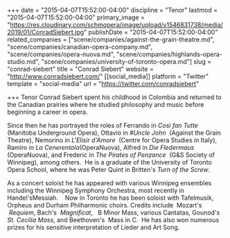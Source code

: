 +++
date = "2015-04-07T15:52:00-04:00"
discipline = "Tenor"
lastmod = "2015-04-07T15:52:00-04:00"
primary_image = "https://res.cloudinary.com/schmopera/image/upload/v1546831738/media/2019/01/ConradSiebert.jpg"
publishDate = "2015-04-07T15:52:00-04:00"
related_companies = ["scene/companies/against-the-grain-theatre.md", "scene/companies/canadian-opera-company.md", "scene/companies/opera-nuova.md", "scene/companies/highlands-opera-studio.md", "scene/companies/university-of-toronto-opera.md"]
slug = "conrad-siebert"
title = "Conrad Siebert"
website = "http://www.conradsiebert.com/"
[[social_media]]
platform = "Twitter"
template = "social-media"
url = "https://twitter.com/conradsiebert"

+++
Tenor Conrad Siebert spent his childhood in Colombia and returned to the Canadian prairies where he studied philosophy and music before beginning a career in opera.

Since then he has portrayed the roles of Ferrando in _Così fan Tutte_ (Manitoba Underground Opera), Ottavio in _#Uncle John_  (Against the Grain Theatre), Nemorino in _L'Elisir d'Amore_  (Centre for Opera Studies in Italy), Ramiro in _La Cenerentola_(OperaNuova), Alfred in _Die Fledermaus_  (OperaNuova), and Frederic in _The Pirates of Penzance_  (G&S Society of Winnipeg), among others.  He is a graduate of the University of Toronto Opera School, where he was Peter Quint in Britten's _Turn of the Screw_.  

As a concert soloist he has appeared with various Winnipeg ensembles including the Winnipeg Symphony Orchestra, most recently in Handel'sMessiah.    Now in Toronto he has been soloist with Tafelmusik, Orpheus and Durham Philharmonic choirs. Credits include  Mozart's  _Requiem_, Bach's  _Magnificat_,   B Minor Mass, various Cantatas, Gounod's _St. Cecilia Mass_, and Beethoven's  Mass in C.  He has also won numerous prizes for his sensitive interpretation of Lieder and Art Song.